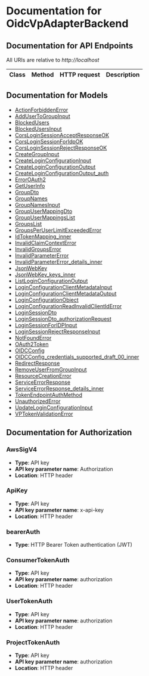 # Documentation for OidcVpAdapterBackend

<a name="documentation-for-api-endpoints"></a>

## Documentation for API Endpoints

All URIs are relative to _http://localhost_

| Class | Method | HTTP request | Description |
| ----- | ------ | ------------ | ----------- |

<a name="documentation-for-models"></a>

## Documentation for Models

- [ActionForbiddenError](./Models/ActionForbiddenError.md)
- [AddUserToGroupInput](./Models/AddUserToGroupInput.md)
- [BlockedUsers](./Models/BlockedUsers.md)
- [BlockedUsersInput](./Models/BlockedUsersInput.md)
- [CorsLoginSessionAcceptResponseOK](./Models/CorsLoginSessionAcceptResponseOK.md)
- [CorsLoginSessionForIdpOK](./Models/CorsLoginSessionForIdpOK.md)
- [CorsLoginSessionRejectResponseOK](./Models/CorsLoginSessionRejectResponseOK.md)
- [CreateGroupInput](./Models/CreateGroupInput.md)
- [CreateLoginConfigurationInput](./Models/CreateLoginConfigurationInput.md)
- [CreateLoginConfigurationOutput](./Models/CreateLoginConfigurationOutput.md)
- [CreateLoginConfigurationOutput_auth](./Models/CreateLoginConfigurationOutput_auth.md)
- [ErrorOAuth2](./Models/ErrorOAuth2.md)
- [GetUserInfo](./Models/GetUserInfo.md)
- [GroupDto](./Models/GroupDto.md)
- [GroupNames](./Models/GroupNames.md)
- [GroupNamesInput](./Models/GroupNamesInput.md)
- [GroupUserMappingDto](./Models/GroupUserMappingDto.md)
- [GroupUserMappingsList](./Models/GroupUserMappingsList.md)
- [GroupsList](./Models/GroupsList.md)
- [GroupsPerUserLimitExceededError](./Models/GroupsPerUserLimitExceededError.md)
- [IdTokenMapping_inner](./Models/IdTokenMapping_inner.md)
- [InvalidClaimContextError](./Models/InvalidClaimContextError.md)
- [InvalidGroupsError](./Models/InvalidGroupsError.md)
- [InvalidParameterError](./Models/InvalidParameterError.md)
- [InvalidParameterError_details_inner](./Models/InvalidParameterError_details_inner.md)
- [JsonWebKey](./Models/JsonWebKey.md)
- [JsonWebKey_keys_inner](./Models/JsonWebKey_keys_inner.md)
- [ListLoginConfigurationOutput](./Models/ListLoginConfigurationOutput.md)
- [LoginConfigurationClientMetadataInput](./Models/LoginConfigurationClientMetadataInput.md)
- [LoginConfigurationClientMetadataOutput](./Models/LoginConfigurationClientMetadataOutput.md)
- [LoginConfigurationObject](./Models/LoginConfigurationObject.md)
- [LoginConfigurationReadInvalidClientIdError](./Models/LoginConfigurationReadInvalidClientIdError.md)
- [LoginSessionDto](./Models/LoginSessionDto.md)
- [LoginSessionDto_authorizationRequest](./Models/LoginSessionDto_authorizationRequest.md)
- [LoginSessionForIDPInput](./Models/LoginSessionForIDPInput.md)
- [LoginSessionRejectResponseInput](./Models/LoginSessionRejectResponseInput.md)
- [NotFoundError](./Models/NotFoundError.md)
- [OAuth2Token](./Models/OAuth2Token.md)
- [OIDCConfig](./Models/OIDCConfig.md)
- [OIDCConfig_credentials_supported_draft_00_inner](./Models/OIDCConfig_credentials_supported_draft_00_inner.md)
- [RedirectResponse](./Models/RedirectResponse.md)
- [RemoveUserFromGroupInput](./Models/RemoveUserFromGroupInput.md)
- [ResourceCreationError](./Models/ResourceCreationError.md)
- [ServiceErrorResponse](./Models/ServiceErrorResponse.md)
- [ServiceErrorResponse_details_inner](./Models/ServiceErrorResponse_details_inner.md)
- [TokenEndpointAuthMethod](./Models/TokenEndpointAuthMethod.md)
- [UnauthorizedError](./Models/UnauthorizedError.md)
- [UpdateLoginConfigurationInput](./Models/UpdateLoginConfigurationInput.md)
- [VPTokenValidationError](./Models/VPTokenValidationError.md)

<a name="documentation-for-authorization"></a>

## Documentation for Authorization

<a name="AwsSigV4"></a>

### AwsSigV4

- **Type**: API key
- **API key parameter name**: Authorization
- **Location**: HTTP header

<a name="ApiKey"></a>

### ApiKey

- **Type**: API key
- **API key parameter name**: x-api-key
- **Location**: HTTP header

<a name="bearerAuth"></a>

### bearerAuth

- **Type**: HTTP Bearer Token authentication (JWT)

<a name="ConsumerTokenAuth"></a>

### ConsumerTokenAuth

- **Type**: API key
- **API key parameter name**: authorization
- **Location**: HTTP header

<a name="UserTokenAuth"></a>

### UserTokenAuth

- **Type**: API key
- **API key parameter name**: authorization
- **Location**: HTTP header

<a name="ProjectTokenAuth"></a>

### ProjectTokenAuth

- **Type**: API key
- **API key parameter name**: authorization
- **Location**: HTTP header
